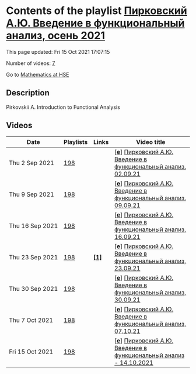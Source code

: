 # Contents of the playlist [Пирковский А.Ю. Введение в функциональный анализ, осень 2021](https://www.youtube.com/playlist?list=PLq3E5oubNNoCK1cpq1dm4shuyWrqB-v7a)

This page updated: Fri 15 Oct 2021 17:07:15

Number of videos: [7](#videos)

Go to [Mathematics at HSE](../README.md)

## Description

Pirkovskii A. Introduction to Functional Analysis

## Videos

|Date|Playlists|Links|Video title|
|---|---|---|---|
| Thu&nbsp;2&nbsp;Sep&nbsp;2021 | [198](../playlists/198 "Пирковский А.Ю. Введение в функциональный анализ, осень 2021") |  | [[**e**](https://studio.youtube.com/video/BEIDYrPxRac/edit "Edit")] [Пирковский А.Ю. Введение в функциональный анализ. 02.09.21](https://www.youtube.com/watch?v=BEIDYrPxRac&list=PLq3E5oubNNoCK1cpq1dm4shuyWrqB-v7a "Pirkovskii A. Introduction to Functional Analysis. 02.09.21") |
| Thu&nbsp;9&nbsp;Sep&nbsp;2021 | [198](../playlists/198 "Пирковский А.Ю. Введение в функциональный анализ, осень 2021") |  | [[**e**](https://studio.youtube.com/video/3yyGbCPPzhs/edit "Edit")] [Пирковский А.Ю. Введение в функциональный анализ. 09.09.21](https://www.youtube.com/watch?v=3yyGbCPPzhs&list=PLq3E5oubNNoCK1cpq1dm4shuyWrqB-v7a "звук появится на 6.25 минуте&#013;The sound appears at 6:25. Sorry about that. Anyway, I repeated everything from the very beginning after having turned on the sound.") |
| Thu&nbsp;16&nbsp;Sep&nbsp;2021 | [198](../playlists/198 "Пирковский А.Ю. Введение в функциональный анализ, осень 2021") |  | [[**e**](https://studio.youtube.com/video/__PVbIzSnYs/edit "Edit")] [Пирковский А.Ю. Введение в функциональный анализ, 16.09.21](https://www.youtube.com/watch?v=__PVbIzSnYs&list=PLq3E5oubNNoCK1cpq1dm4shuyWrqB-v7a) |
| Thu&nbsp;23&nbsp;Sep&nbsp;2021 | [198](../playlists/198 "Пирковский А.Ю. Введение в функциональный анализ, осень 2021") | [**[1]**](https://youtube.com/playlist?list=PLq3E5oubNNoDo_hwwK0q9O-wp_NqqHqj_) | [[**e**](https://studio.youtube.com/video/vBTP51gWTvg/edit "Edit")] [Пирковский А.Ю. Введение в функциональный анализ, 23.09.21](https://www.youtube.com/watch?v=vBTP51gWTvg&list=PLq3E5oubNNoCK1cpq1dm4shuyWrqB-v7a "Плохой звук: преподаватель не включил микрофон&#013;Poor sound; sorry about that. You can find essentially the same material (with sound!) in Lectures 4 and 5 here: https://youtube.com/playlist?list=PLq3E5oubNNoDo&#95;hwwK0q9O-wp&#95;NqqHqj&#95;") |
| Thu&nbsp;30&nbsp;Sep&nbsp;2021 | [198](../playlists/198 "Пирковский А.Ю. Введение в функциональный анализ, осень 2021") |  | [[**e**](https://studio.youtube.com/video/Hhh1jgi10c4/edit "Edit")] [Пирковский А.Ю. Введение в функциональный анализ, 30.09.21](https://www.youtube.com/watch?v=Hhh1jgi10c4&list=PLq3E5oubNNoCK1cpq1dm4shuyWrqB-v7a) |
| Thu&nbsp;7&nbsp;Oct&nbsp;2021 | [198](../playlists/198 "Пирковский А.Ю. Введение в функциональный анализ, осень 2021") |  | [[**e**](https://studio.youtube.com/video/7nS5F9cKB8U/edit "Edit")] [Пирковский А.Ю. Введение в функциональный анализ, 07.10.21](https://www.youtube.com/watch?v=7nS5F9cKB8U&list=PLq3E5oubNNoCK1cpq1dm4shuyWrqB-v7a "В конце лекции нет звука") |
| Fri&nbsp;15&nbsp;Oct&nbsp;2021 | [198](../playlists/198 "Пирковский А.Ю. Введение в функциональный анализ, осень 2021") |  | [[**e**](https://studio.youtube.com/video/NBu8P_9VYVM/edit "Edit")] [Пирковский А.Ю. Введение в функциональный анализ - 14.10.2021](https://www.youtube.com/watch?v=NBu8P_9VYVM&list=PLq3E5oubNNoCK1cpq1dm4shuyWrqB-v7a "Введение в функциональный анализ&#013;Факультет математики&#013;Пирковский Алексей Юльевич&#013;Язык: английский") |
